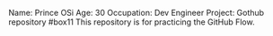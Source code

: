 Name: Prince OSi
Age: 30
Occupation: Dev Engineer
Project: Gothub repository
#box11
This repository is for practicing the GitHub Flow.
